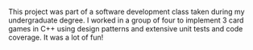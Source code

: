 This project was part of a software development class taken during my undergraduate degree. I worked in a group of four to implement 3 card games in C++ using design patterns and extensive unit tests and code coverage. It was a lot of fun!
